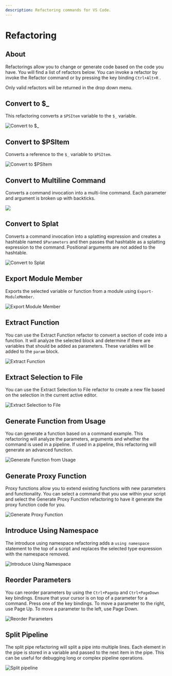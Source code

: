 ```yaml
---
description: Refactoring commands for VS Code.
---
```


# Refactoring

## About

Refactorings allow you to change or generate code based on the code you have. You will find a list of refactors below. You can invoke a refactor by invoke the Refactor command or by pressing the key binding `Ctrl+Alt+R` . 

Only valid refactors will be returned in the drop down menu.

## Convert to $\_

This refactoring converts a `$PSItem` variable to the `$_` variable. 

![Convert to $\_](../../.gitbook/assets/converttodollarunder.gif)

## Convert to $PSItem

Converts a reference to the `$_` variable to `$PSItem`.

![Convert to $PSItem](../../.gitbook/assets/converttopsitem.gif)

## Convert to Multiline Command

Converts a command invocation into a multi-line command. Each parameter and argument is broken up with backticks. 

![](../../.gitbook/assets/multi-line.gif)

## Convert to Splat

Converts a command invocation into a splatting expression and creates a hashtable named `$Parameters` and then passes that hashtable as a splatting expression to the command. Positional arguments are not added to the hashtable.

![Convert to Splat](../../.gitbook/assets/convert-to-splat.gif)

## Export Module Member

Exports the selected variable or function from a module using `Export-ModuleMember`.

![Export Module Member](../../.gitbook/assets/export-module-member.gif)

## Extract Function

You can use the Extract Function refactor to convert a section of code into a function. It will analyze the selected block and determine if there are variables that should be added as parameters. These variables will be added to the `param` block. 

![Extract Function](../../.gitbook/assets/export-function.gif)

## Extract Selection to File

You can use the Extract Selection to File refactor to create a new file based on the selection in the current active editor. 

![Extract Selection to File](../../.gitbook/assets/extract-file%20%281%29.gif)

## Generate Function from Usage

You can generate a function based on a command example. This refactoring will analyze the parameters, arguments and whether the command is used in a pipeline. If used in a pipeline, this refactoring will generate an advanced function. 

![Generate Function from Usage](../../.gitbook/assets/generate-function.gif)

## Generate Proxy Function

Proxy functions allow you to extend existing functions with new parameters and functionality. You can select a command that you use within your script and select the Generate Proxy Function refactoring to have it generate the proxy function code for you.

![Generate Proxy Function](../../.gitbook/assets/proxy.gif)

## Introduce Using Namespace

The introduce using namespace refactoring adds a `using namespace` statement to the top of a script and replaces the selected type expression with the namespace removed. 

![Introduce Using Namespace](../../.gitbook/assets/introduce-using.gif)

## Reorder Parameters

You can reorder parameters by using the `Ctrl+PageUp` and `Ctrl+PageDown` key bindings. Ensure that your cursor is on top of a parameter for a command. Press one of the key bindings. To move a parameter to the right, use Page Up. To move a parameter to the left, use Page Down. 

![Reorder Parameters](../../.gitbook/assets/move-parameters.gif)

## Split Pipeline

The split pipe refactoring will split a pipe into multiple lines. Each element in the pipe is stored in a variable and passed to the next item in the pipe. This can be useful for debugging long or complex pipeline operations.

![Split pipeline](../../.gitbook/assets/split-pipe.gif)

